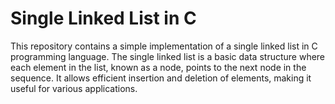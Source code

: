 # Single Linked List in C

This repository contains a simple implementation of a single linked list in C programming language. The single linked list is a basic data structure where each element in the list, known as a node, points to the next node in the sequence. It allows efficient insertion and deletion of elements, making it useful for various applications.
